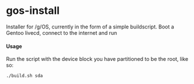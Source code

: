 gos-install
===========

Installer for /g/OS, currently in the form of a simple buildscript. Boot a Gentoo livecd, connect to the internet and run

#### Usage ####
Run the script with the device block you have partitioned to be the root, like so:
```sh
./build.sh sda
```
